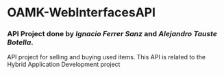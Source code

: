 # OAMK-WebInterfacesAPI
### API Project done by _Ignacio Ferrer Sanz_ and _Alejandro Tauste Botella_.

API project for selling and buying used items. This API is related to the Hybrid Application Development project
